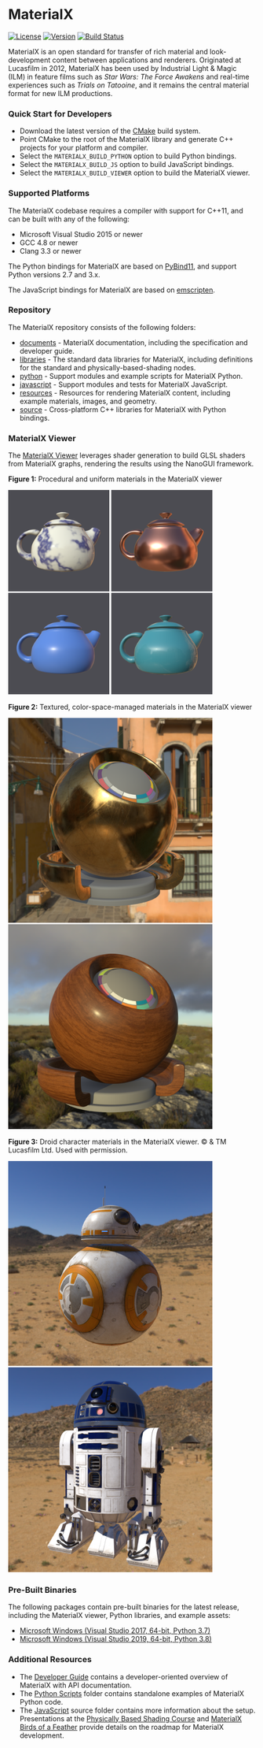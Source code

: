 # MaterialX

[![License](https://img.shields.io/badge/License-Apache%202.0-blue.svg)](https://github.com/materialx/MaterialX/blob/master/LICENSE.txt)
[![Version](https://badge.fury.io/gh/materialx%2FMaterialX.svg)](https://github.com/materialx/MaterialX/releases/latest)
[![Build Status](https://github.com/MaterialX/MaterialX/workflows/build/badge.svg?branch=master)](https://github.com/MaterialX/MaterialX/actions?query=branch%3Amaster)

MaterialX is an open standard for transfer of rich material and look-development content between applications and renderers.  Originated at Lucasfilm in 2012, MaterialX has been used by Industrial Light & Magic (ILM) in feature films such as _Star Wars: The Force Awakens_ and real-time experiences such as _Trials on Tatooine_, and it remains the central material format for new ILM productions.

### Quick Start for Developers

- Download the latest version of the [CMake](https://cmake.org/) build system.
- Point CMake to the root of the MaterialX library and generate C++ projects for your platform and compiler.
- Select the `MATERIALX_BUILD_PYTHON` option to build Python bindings.
- Select the `MATERIALX_BUILD_JS` option to build JavaScript bindings.
- Select the `MATERIALX_BUILD_VIEWER` option to build the MaterialX viewer.

### Supported Platforms

The MaterialX codebase requires a compiler with support for C++11, and can be built with any of the following:

- Microsoft Visual Studio 2015 or newer
- GCC 4.8 or newer
- Clang 3.3 or newer

The Python bindings for MaterialX are based on [PyBind11](https://github.com/pybind/pybind11), and support Python versions 2.7 and 3.x.

The JavaScript bindings for MaterialX are based on [emscripten](https://emscripten.org/).

### Repository

The MaterialX repository consists of the following folders:

- [documents](documents) - MaterialX documentation, including the specification and developer guide.
- [libraries](libraries) - The standard data libraries for MaterialX, including definitions for the standard and physically-based-shading nodes.
- [python](python) - Support modules and example scripts for MaterialX Python.
- [javascript](source/JsMaterialX) - Support modules and tests for MaterialX JavaScript.
- [resources](resources) - Resources for rendering MaterialX content, including example materials, images, and geometry.
- [source](source) - Cross-platform C++ libraries for MaterialX with Python bindings.

### MaterialX Viewer

The [MaterialX Viewer](documents/DeveloperGuide/Viewer.md) leverages shader generation to build GLSL shaders from MaterialX graphs, rendering the results using the NanoGUI framework.

**Figure 1:** Procedural and uniform materials in the MaterialX viewer
<p float="left">
  <img src="/documents/Images/MaterialXView_Marble.png" width="206" />
  <img src="/documents/Images/MaterialXView_Copper.png" width="206" /> 
  <img src="/documents/Images/MaterialXView_Plastic.png" width="206" /> 
  <img src="/documents/Images/MaterialXView_Carpaint.png" width="206" /> 
</p>

**Figure 2:** Textured, color-space-managed materials in the MaterialX viewer
<p float="left">
  <img src="/documents/Images/MaterialXView_TiledBrass.png" width="416" />
  <img src="/documents/Images/MaterialXView_TiledWood.png" width="416" /> 
</p>

**Figure 3:** Droid character materials in the MaterialX viewer. © & TM Lucasfilm Ltd. Used with permission.
<p float="left">
  <img src="/documents/Images/MaterialXView_BB8.png" width="416" />
  <img src="/documents/Images/MaterialXView_R2D2.png" width="416" /> 
</p>

### Pre-Built Binaries

The following packages contain pre-built binaries for the latest release, including the MaterialX viewer, Python libraries, and example assets:

- [Microsoft Windows (Visual Studio 2017, 64-bit, Python 3.7)](https://github.com/materialx/MaterialX/releases/latest/download/MaterialX_Windows_VS2017_x64_Python37.zip)
- [Microsoft Windows (Visual Studio 2019, 64-bit, Python 3.8)](https://github.com/materialx/MaterialX/releases/latest/download/MaterialX_Windows_VS2019_x64_Python38.zip)

### Additional Resources

- The [Developer Guide](http://www.materialx.org/docs/api/index.html) contains a developer-oriented overview of MaterialX with API documentation.
- The [Python Scripts](python/Scripts/README.md) folder contains standalone examples of MaterialX Python code.
- The [JavaScript](source/JsMaterialX/README.md) source folder contains more information about the setup.
 Presentations at the [Physically Based Shading Course](https://blog.selfshadow.com/publications/s2020-shading-course/#materialx) and [MaterialX Birds of a Feather](http://www.materialx.org/assets/MaterialX_Sig2020_BOF_slides.pdf) provide details on the roadmap for MaterialX development.
